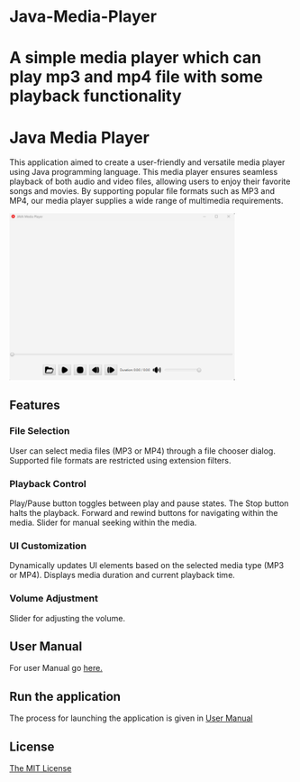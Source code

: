 
# Java-Media-Player
A simple media player which can play mp3 and mp4 file with some playback functionality 
=======

# Java Media Player

This application aimed to create a user-friendly and versatile media player using Java programming language. This media player ensures seamless playback of both audio and video files, allowing users to enjoy their favorite songs and movies. By supporting popular file formats such as MP3 and MP4, our media player supplies a wide range of multimedia requirements.

<img src=Player.png alt="Media Player" higth=200 width=400>


## Features

### File Selection
User can select media files (MP3 or MP4) through a file chooser dialog.
Supported file formats are restricted using extension filters.

### Playback Control
Play/Pause button toggles between play and pause states.
The Stop button halts the playback.
Forward and rewind buttons for navigating within the media.
Slider for manual seeking within the media.

### UI Customization
Dynamically updates UI elements based on the selected media type (MP3 or MP4).
Displays media duration and current playback time.

### Volume Adjustment
Slider for adjusting the volume.



## User Manual

For user Manual go [here.](./User_Manual.md)


## Run the application

The process for launching the application is given in [User Manual](./User_Manual.md/#13-installation)


## License
[The MIT License](LICENSE.txt)

